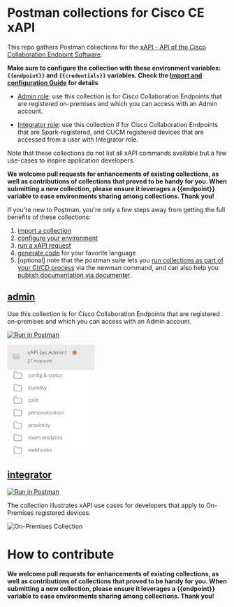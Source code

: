 # Postman collections for Cisco CE xAPI

This repo gathers Postman collections for the [xAPI - API of the Cisco Collaboration Endpoint Software](https://www.cisco.com/c/dam/en/us/td/docs/telepresence/endpoint/software/ce9/release-notes/ce-software-release-notes-ce9.pdf).

**Make sure to configure the collection with these environment variables: `{{endpoint}}` and `{{credentials}}` variables. Check the [Import and configuration Guide](docs/ConfigureEnvironment.md) for details**

- [Admin role](#admin): use this collection is for Cisco Collaboration Endpoints that are registered on-premises and which you can access with an Admin account.

- [Integrator role](#integrator): use this collection if for Cisco Collaboration Endpoints that are Spark-registered, and CUCM registered devices that are accessed from a user with Integrator role.

Note that these collections do not list all xAPI commands available but a few use-cases to inspire application developers.

**We welcome pull requests for enhancements of existing collections, as well as contributions of collections that proved to be handy for you.  When submitting a new collection, please ensure it leverages a {{endpoint}} variable to ease environments sharing among collections. Thank you!** 


If you're new to Postman, you're only a few steps away from getting the full benefits of these collections:
1. [import a collection](docs/ImportCollection.md) 
2. [configure your environment](docs/ImportCollection.md)
3. [run a xAPI request](docs/xAPIrequest.md)
4. [generate code](docs/GenerateCode.md) for your favorite language
5. [optional] note that the postman suite lets you [run collections as part of your CI/CD process](https://www.getpostman.com/docs/newman_intro) via the newman command, and can also help you [publish documentation via documenter](https://www.getpostman.com/docs/creating_documentation).


## [admin](https://raw.githubusercontent.com/CiscoDevNet/postman-xapi/master/xapi-admin.json)

Use this collection is for Cisco Collaboration Endpoints that are registered on-premises and which you can access with an Admin account.

[![Run in Postman](https://run.pstmn.io/button.svg)](https://app.getpostman.com/run-collection/b12cc191a2f46da710ec)


![On-Premises Collection](docs/img/collection-xapi-admin.png)



## [integrator](https://raw.githubusercontent.com/CiscoDevNet/postman-xapi/master/xapi-integrator.json)

[![Run in Postman](https://run.pstmn.io/button.svg)](https://app.getpostman.com/run-collection/4a45667250ce5f166e19)

The collection illustrates xAPI use cases for developers that apply to On-Premises registered devices.

![On-Premises Collection](docs/img/collection-xapi-spark-usecases.png)


# How to contribute

**We welcome pull requests for enhancements of existing collections, as well as contributions of collections that proved to be handy for you.  When submitting a new collection, please ensure it leverages a {{endpoint}} variable to ease environments sharing among collections. Thank you!** 